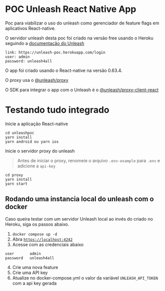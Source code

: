 # POC Unleash React Native App

Poc para viabilizar o uso do unleash como gerenciador de feature flags em aplicativos React-native.

O servidor unleash desta poc foi criado na versão free usando o Heroku seguindo a [documentação do Unleash](https://docs.getunleash.io/)

```
link: https://unleash-poc.herokuapp.com/login
user: admin
password: unleash4all
```

O app foi criado usando o React-native na versão 0.63.4.

O proxy usa o [@unleash/proxy](https://www.npmjs.com/package/@unleash/proxy)

O SDK para integrar o app com o Unleash é o [@unleash/proxy-client-react](https://www.npmjs.com/package/@unleash/proxy)

# Testando tudo integrado

Inicie a aplicação React-native

```
cd unleashpoc
yarn install
yarn android ou yarn ios
```

Inicie o servidor proxy do unleash

> Antes de iniciar o proxy, renomeie o arquivo `.env-example` para `.env` e adicione a `api-key`

```
cd proxy
yarn install
yarn start
```

## Rodando uma instancia local do unleash com o docker

Caso queira testar com um servidor Unleash local ao invés do criado no Heroku, siga os passos abaixo.

1. `docker compose up -d`
2. Abra [`https://localhost:4242`](https://localhost:4242)
3. Acesse com as credenciais abaixo

```
user       admin
password   unleash4all
```

4. Crie uma nova feature
5. Crie uma API key
6. Atualize no docker-compose.yml o valor da variável `UNLEASH_API_TOKEN` com a api key gerada
